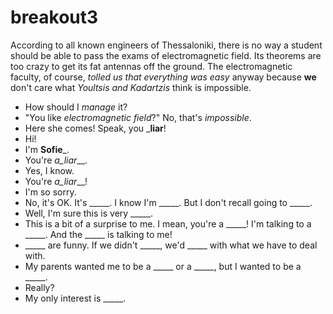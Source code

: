 # breakout3

According to all known engineers of Thessaloniki, there is no way a student should be able to pass the exams of electromagnetic field. 
Its theorems are too crazy to get its fat antennas off the ground. 
The electromagnetic faculty, of course, _tolled us that everything was easy_ anyway because __we__ don't care what _Youltsis and Kadartzis_ think is impossible. 
 
- How should I _manage_ it? 
- "You like _electromagnetic field_?" No, that's _impossible_. 
- Here she comes! Speak, you ___liar__!
- Hi!
- I'm __Sofie___.
- You're _a_liar___.
- Yes, I know.
- You're _a_liar___!
- I'm so sorry.
- No, it's OK. It's _____. I know I'm _____. But I don't recall going to _____.
- Well, I'm sure this is very _____.
- This is a bit of a surprise to me. I mean, you're a _____! I'm talking to a _____. And the _____ is talking to me!
- _____ are funny. If we didn't _____, we'd _____ with what we have to deal with.
- My parents wanted me to be a _____ or a _____, but I wanted to be a _____.
- Really?
- My only interest is _____.